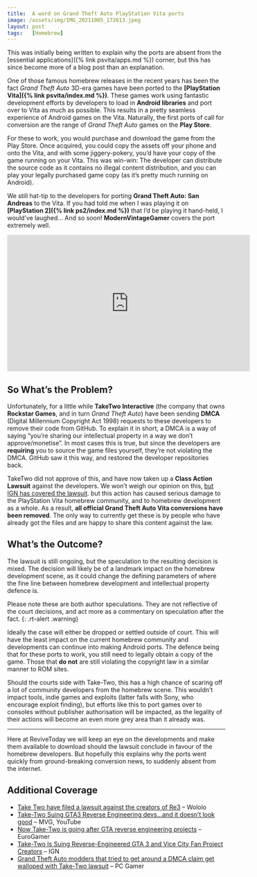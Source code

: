 ```yaml
---
title:  A word on Grand Theft Auto PlayStation Vita ports
image: /assets/img/IMG_20211005_172613.jpeg
layout: post
tags:   [Homebrew]
---
```


This was initially being written to explain why the ports are absent from the [essential applications]({% link psvita/apps.md %}) corner, but this has since become more of a blog post than an explanation.

One of those famous homebrew releases in the recent years has been the fact _Grand Theft Auto_ 3D-era games have been ported to the **[PlayStation Vita]({% link psvita/index.md %})**. These games work using fantastic development efforts by developers to load in **Android libraries** and port over to Vita as much as possible. This results in a pretty seamless experience of Android games on the Vita. Naturally, the first ports of call for conversion are the range of _Grand Theft Auto_ games on the **Play Store**.

For these to work, you would purchase and download the game from the Play Store. Once acquired, you could copy the assets off your phone and onto the Vita, and with some jiggery-pokery, you’d have your copy of the game running on your Vita. This was win-win: The developer can distribute the source code as it contains no illegal content distribution, and you can play your legally purchased game copy (as it’s pretty much running on Android).

We still hat-tip to the developers for porting **Grand Theft Auto: San Andreas** to the Vita. If you had told me when I was playing it on **[PlayStation 2]({% link ps2/index.md %})** that I’d be playing it hand-held, I would’ve laughed… And so soon! **ModernVintageGamer** covers the port extremely well.

<iframe width="560" height="315" src="https://www.youtube-nocookie.com/embed/jYpxxi-RaoQ" title="YouTube video player" frameborder="0" allow="accelerometer; autoplay; clipboard-write; encrypted-media; gyroscope; picture-in-picture" allowfullscreen></iframe>

## So What’s the Problem?

Unfortunately, for a little while **TakeTwo Interactive** (the company that owns **Rockstar Games**, and in turn _Grand Theft Auto_) have been sending **DMCA** (Digital Millennium Copyright Act 1998) requests to these developers to remove their code from GitHub. To explain it in short, a DMCA is a way of saying “you’re sharing our intellectual property in a way we don’t approve/monetise”. In most cases this is true, but since the developers are **requiring** you to source the game files yourself, they’re not violating the DMCA. GitHub saw it this way, and restored the developer repositories back.

TakeTwo did not approve of this, and have now taken up a **Class Action Lawsuit** against the developers. We won’t weigh our opinion on this, [but IGN has covered the lawsuit](https://www.ign.com/articles/take-two-reverse-engineered-gta-three-vice-city-fan-project-lawsuit). but this action has caused serious damage to the PlayStation Vita homebrew community, and to homebrew development as a whole. As a result, **all official Grand Theft Auto Vita conversions have been removed**. The only way to currently get these is by people who have already got the files and are happy to share this content against the law.

## What’s the Outcome?

The lawsuit is still ongoing, but the speculation to the resulting decision is mixed. The decision will likely be of a landmark impact on the homebrew development scene, as it could change the defining parameters of where the fine line between homebrew development and intellectual property defence is.

Please note these are both author speculations. They are not reflective of the court decisions, and act more as a commentary on speculation after the fact.
{: .rt-alert .warning}

Ideally the case will either be dropped or settled outside of court. This will have the least impact on the current homebrew community and developments can continue into making Android ports. The defence being that for these ports to work, you still need to legally obtain a copy of the game. Those that **do not** are still violating the copyright law in a similar manner to ROM sites.

Should the courts side with Take-Two, this has a high chance of scaring off a lot of community developers from the homebrew scene. This wouldn’t impact tools, indie games and exploits (latter falls with Sony, who encourage exploit finding), but efforts like this to port games over to consoles without publisher authorisation will be impacted, as the legality of their actions will become an even more grey area than it already was.

* * *

Here at ReviveToday we will keep an eye on the developments and make them available to download should the lawsuit conclude in favour of the homebrew developers. But hopefully this explains why the ports went quickly from ground-breaking conversion news, to suddenly absent from the internet.

## Additional Coverage

* [Take Two have filed a lawsuit against the creators of Re3](https://wololo.net/2021/09/03/take-two-have-filed-a-lawsuit-against-the-creators-of-re3-gta-reverse-engineering-open-source-project/) – Wololo
* [Take-Two Suing GTA3 Reverse Engineering devs…and it doesn’t look good](https://youtu.be/Z9OZ2A-c62g) – MVG, YouTube
* [Now Take-Two is going after GTA reverse engineering projects](https://www.eurogamer.net/articles/2021-09-03-now-take-two-is-going-after-gta-reverse-engineering-projects) – EuroGamer
* [Take-Two Is Suing Reverse-Engineered GTA 3 and Vice City Fan Project Creators](https://www.ign.com/articles/take-two-reverse-engineered-gta-three-vice-city-fan-project-lawsuit) – IGN
* [Grand Theft Auto modders that tried to get around a DMCA claim get walloped with Take-Two lawsuit](https://www.pcgamer.com/uk/grand-theft-auto-modders-that-tried-to-get-around-a-dmca-claim-get-walloped-with-take-two-lawsuit/) – PC Gamer
